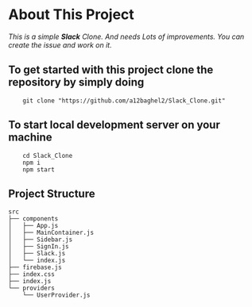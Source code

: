 # About This Project

_This is a simple **Slack** Clone. And needs Lots of improvements. You can create the issue and work on it._

## To get started with this project clone the repository by simply doing
```shell
    git clone "https://github.com/a12baghel2/Slack_Clone.git"

```

## To start local development server on your machine

```shell
    cd Slack_Clone
    npm i
    npm start

```
## Project Structure

```
src
├── components
│   ├── App.js
│   ├── MainContainer.js
│   ├── Sidebar.js
│   ├── SignIn.js
│   ├── Slack.js
│   └── index.js
├── firebase.js
├── index.css
├── index.js
└── providers
    └── UserProvider.js
```
